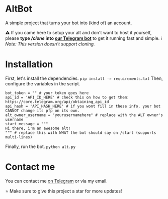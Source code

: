 # AltBot
A simple project that turns your bot into (kind of) an account.

⚠️ If you came here to setup your alt and don't want to host it yourself, please **type */clone* into [our Telegram bot](https://t.me/SamyarT2bot)** to get it running fast and simple.
ℹ️ *Note: This version doesn't support cloning.*

# Installation
First, let's install the dependencies.
```pip install -r requirements.txt```
Then, configure the variables in the script.
```
bot_token = "" # your token goes here
api_id = 'API_ID_HERE' # check this on how to get them: https://core.telegram.org/api/obtaining_api_id
api_hash = 'API_HASH_HERE' # if you wont fill in these info, your bot CANNOT change its pfp on its own.
alt_owner_username = "yourusernamehere" # replace with the ALT owner's username
start_message = """
Hi there, i'm an awesome alt!
""" # replace this with WHAT the bot should say on /start (supports multi-lines)
```
Finally, run the bot.
```python alt.py```

# Contact me
You can contact me [on Telegram](https://t.me/danielprofessional) or via my email.

⭐ Make sure to give this project a star for more updates!
